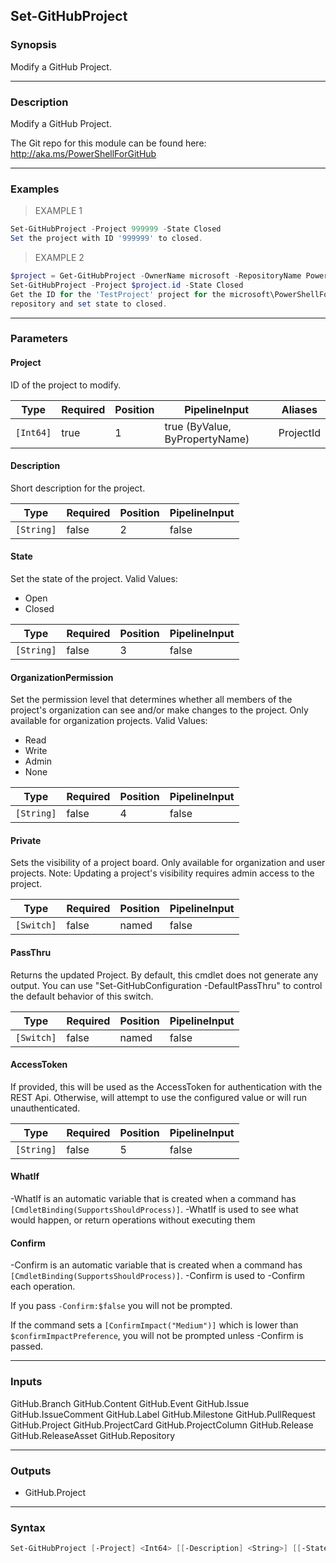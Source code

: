 Set-GitHubProject
-----------------

### Synopsis
Modify a GitHub Project.

---

### Description

Modify a GitHub Project.

The Git repo for this module can be found here: http://aka.ms/PowerShellForGitHub

---

### Examples
> EXAMPLE 1

```PowerShell
Set-GitHubProject -Project 999999 -State Closed
Set the project with ID '999999' to closed.
```
> EXAMPLE 2

```PowerShell
$project = Get-GitHubProject -OwnerName microsoft -RepositoryName PowerShellForGitHub | Where-Object Name -eq 'TestProject'
Set-GitHubProject -Project $project.id -State Closed
Get the ID for the 'TestProject' project for the microsoft\PowerShellForGitHub
repository and set state to closed.
```

---

### Parameters
#### **Project**
ID of the project to modify.

|Type     |Required|Position|PipelineInput                 |Aliases  |
|---------|--------|--------|------------------------------|---------|
|`[Int64]`|true    |1       |true (ByValue, ByPropertyName)|ProjectId|

#### **Description**
Short description for the project.

|Type      |Required|Position|PipelineInput|
|----------|--------|--------|-------------|
|`[String]`|false   |2       |false        |

#### **State**
Set the state of the project.
Valid Values:

* Open
* Closed

|Type      |Required|Position|PipelineInput|
|----------|--------|--------|-------------|
|`[String]`|false   |3       |false        |

#### **OrganizationPermission**
Set the permission level that determines whether all members of the project's
organization can see and/or make changes to the project.
Only available for organization projects.
Valid Values:

* Read
* Write
* Admin
* None

|Type      |Required|Position|PipelineInput|
|----------|--------|--------|-------------|
|`[String]`|false   |4       |false        |

#### **Private**
Sets the visibility of a project board.
Only available for organization and user projects.
Note: Updating a project's visibility requires admin access to the project.

|Type      |Required|Position|PipelineInput|
|----------|--------|--------|-------------|
|`[Switch]`|false   |named   |false        |

#### **PassThru**
Returns the updated Project.  By default, this cmdlet does not generate any output.
You can use "Set-GitHubConfiguration -DefaultPassThru" to control the default behavior
of this switch.

|Type      |Required|Position|PipelineInput|
|----------|--------|--------|-------------|
|`[Switch]`|false   |named   |false        |

#### **AccessToken**
If provided, this will be used as the AccessToken for authentication with the
REST Api.  Otherwise, will attempt to use the configured value or will run unauthenticated.

|Type      |Required|Position|PipelineInput|
|----------|--------|--------|-------------|
|`[String]`|false   |5       |false        |

#### **WhatIf**
-WhatIf is an automatic variable that is created when a command has ```[CmdletBinding(SupportsShouldProcess)]```.
-WhatIf is used to see what would happen, or return operations without executing them
#### **Confirm**
-Confirm is an automatic variable that is created when a command has ```[CmdletBinding(SupportsShouldProcess)]```.
-Confirm is used to -Confirm each operation.

If you pass ```-Confirm:$false``` you will not be prompted.

If the command sets a ```[ConfirmImpact("Medium")]``` which is lower than ```$confirmImpactPreference```, you will not be prompted unless -Confirm is passed.

---

### Inputs
GitHub.Branch
GitHub.Content
GitHub.Event
GitHub.Issue
GitHub.IssueComment
GitHub.Label
GitHub.Milestone
GitHub.PullRequest
GitHub.Project
GitHub.ProjectCard
GitHub.ProjectColumn
GitHub.Release
GitHub.ReleaseAsset
GitHub.Repository

---

### Outputs
* GitHub.Project

---

### Syntax
```PowerShell
Set-GitHubProject [-Project] <Int64> [[-Description] <String>] [[-State] <String>] [[-OrganizationPermission] <String>] [-Private] [-PassThru] [[-AccessToken] <String>] [-WhatIf] [-Confirm] [<CommonParameters>]
```
